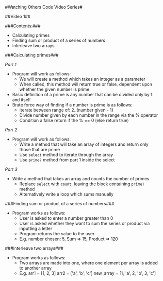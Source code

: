 #Watching Others Code Video Series#

##Video 1##

###Contents:###

* Calculating primes
* Finding sum or product of a series of numbers
* Interleave two arrays

###Calculating primes###

*Part 1*

* Program will work as follows:
  * We will create a method which takes an integer as a parameter
  * When called, this method will return true or false, dependent upon whether the given number is prime
* Basic definition of a prime is any number that can be divided only by 1 and itself
* Brute force way of finding if a number is prime is as follows:
  * Iterate between range of: 2..(number given - 1)
  * Divide number given by each number in the range via the % operator
  * Condition a false return if the % == 0 (else return true)

*Part 2*

* Program will work as follows:
  * Write a method that will take an array of integers and return only those that are prime
  * Use `select` method to iterate through the array
  * Use `prime?` method from part 1 inside the select

*Part 3*

* Write a method that takes an array and counts the number of primes
  * Replace `select` with `count`, leaving the block containing `prime?` method
  * Alternatively write a loop which sums manually


###Finding sum or product of a series of numbers###

* Program works as follows:
  * User is asked to enter a number greater than 0
  * User is asked whether they want to sum the series or product via inputting a letter
  * Program returns the value to the user
  * E.g. number chosen: 5, Sum => 15, Product => 120

###Interleave two arrays###

* Program works as follows:
  * Two arrays are made into one, where one element per array is added to another array
  * E.g. arr1 = [1, 2, 3] arr2 = ['a', 'b', 'c'] new_array = [1, 'a', 2, 'b', 3, 'c']